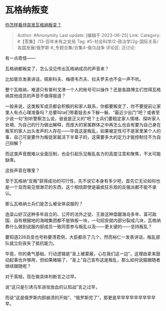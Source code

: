 # 瓦格纳叛变
[你怎样看待突发瓦格纳叛变？](https://www.zhihu.com/question/608228586/answer/3087602412)

> Author: #Anonymity
> Last update: [编辑于 2023-06-25]
> Link:
> Category: #【答集】/13-百年未有之变局
> Tag: #5-社会科学/2-政治学/2g-国际关系/各国发展/俄罗斯  #_专题合集/合集4-俄乌战争
> 评论区:
> 泛讨论:

有一点奇怪——

瓦格纳都叛变了，怎么没见传出瓦格纳成员的声音来？

比如普京发表讲话，佩斯科夫、梅德韦杰夫、拉夫罗夫也不会一声不吭。

整个瓦格纳，难道只有普利戈津一个人的账号可以操作？还是各路博主们觉得瓦格纳其他成员的声音不值得报道？

一般来说，这类叛军成员都会积极的和家人联系，你都要叛变了，你不要提前让家里人有点心理准备吗？总要叫ta们带着娃去乡下躲一躲、“最近少出门”吧？或者至少说一句“别听警察怎么说，爸爸是正义的”吧？士兵们要稳定家人情绪、探听家人处境、为自己的行为做出解释，而庞大的家属群体之中再怎么也会有要为自己身在叛军的家人出头发声的人存在——毕竟这是叛乱，如果被定性可不是家里某个人的事，自己可是要作为叛徒家属活下半辈子的，这需要多大的定力才能控制住不为自己辩解？

而这类声音既难以全面压制，也会引起乐见叛乱各方的高度注意和聚焦，不太可能缺席。

这些声音在哪里？

至于瓦格纳“反叛”获得成功的可行性，先不说它本身有多少吧，首先它无论如何也是一个显而易见很渺茫的东西，这个相信即使是最疯狂乐观的反俄派都不能不承认。

那么瓦格纳士兵们是怎么被全体说服的？

连梁山好汉这种多年自立的、公开的法外之徒、王直这种盘踞海岛多年、富可敌国、自有根据地的海贼集团都不是铁板一块，一句招安就内部分裂成几块，瓦格纳靠什么做到说服内部成员一致同意参与叛乱以及——更关键的——坚持叛乱？

要知道226兵变也号称要清君侧，大臣都杀了几个，然而裕仁一发表讲话，叛乱部队就立刻丧失了抵抗能力。

毕竟，你的勇气基础、行动逻辑是“圣上被蒙蔽，心在我们这一边”，这理由拿来鼓动起事也许够用，但如果赌输了，“圣上”自己宣布这是叛乱，那么如何说服跟随者继续跟随呢？

对于真相，现在做具体判断言之过早。

说“这只是引诱乌军进攻放血的认知战”言之过早，

而说“这是俄罗斯内部崩溃的开始”、“俄罗斯完了”，那更是早早早早早早早早早早。
